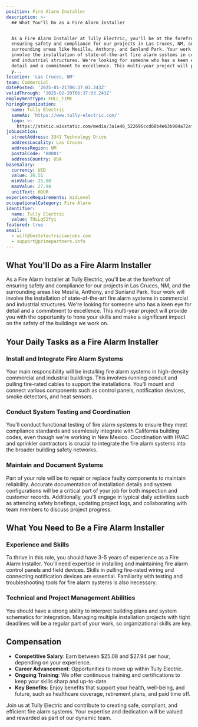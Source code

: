 ```yaml
---
position: Fire Alarm Installer
description: >-
  ## What You'll Do as a Fire Alarm Installer


  As a Fire Alarm Installer at Tully Electric, you'll be at the forefront of
  ensuring safety and compliance for our projects in Las Cruces, NM, and the
  surrounding areas like Mesilla, Anthony, and Sunland Park. Your work will
  involve the installation of state-of-the-art fire alarm systems in commercial
  and industrial structures. We're looking for someone who has a keen eye for
  detail and a commitment to excellence. This multi-year project will provide
  y...
location: 'Las Cruces, NM'
team: Commercial
datePosted: '2025-01-21T06:37:03.243Z'
validThrough: '2025-02-20T06:37:03.243Z'
employmentType: FULL_TIME
hiringOrganization:
  name: Tully Electric
  sameAs: 'https://www.tully-electric.com/'
  logo: >-
    https://static.wixstatic.com/media/3a1e46_522696ccd68b4e63b984a72af3fe2da3~mv2.jpg/v1/fill/w_310,h_118,al_c,q_80,usm_0.66_1.00_0.01,enc_avif,quality_auto/tully_logo_name_(640x245).jpg
jobLocation:
  streetAddress: 3341 Technology Drive
  addressLocality: Las Cruces
  addressRegion: NM
  postalCode: '88001'
  addressCountry: USA
baseSalary:
  currency: USD
  value: 26.51
  minValue: 25.08
  maxValue: 27.94
  unitText: HOUR
experienceRequirements: midLevel
occupationalCategory: Fire Alarm
identifier:
  name: Tully Electric
  value: TULLq52fyi
featured: true
email:
  - will@bestelectricianjobs.com
  - support@primepartners.info
---
```




## What You'll Do as a Fire Alarm Installer

As a Fire Alarm Installer at Tully Electric, you'll be at the forefront of ensuring safety and compliance for our projects in Las Cruces, NM, and the surrounding areas like Mesilla, Anthony, and Sunland Park. Your work will involve the installation of state-of-the-art fire alarm systems in commercial and industrial structures. We're looking for someone who has a keen eye for detail and a commitment to excellence. This multi-year project will provide you with the opportunity to hone your skills and make a significant impact on the safety of the buildings we work on.

## Your Daily Tasks as a Fire Alarm Installer

### Install and Integrate Fire Alarm Systems

Your main responsibility will be installing fire alarm systems in high-density commercial and industrial buildings. This involves running conduit and pulling fire-rated cables to support the installations. You'll mount and connect various components such as control panels, notification devices, smoke detectors, and heat sensors.

### Conduct System Testing and Coordination

You'll conduct functional testing of fire alarm systems to ensure they meet compliance standards and seamlessly integrate with California building codes, even though we're working in New Mexico. Coordination with HVAC and sprinkler contractors is crucial to integrate the fire alarm systems into the broader building safety networks.

### Maintain and Document Systems

Part of your role will be to repair or replace faulty components to maintain reliability. Accurate documentation of installation details and system configurations will be a critical part of your job for both inspection and customer records. Additionally, you'll engage in typical daily activities such as attending safety briefings, updating project logs, and collaborating with team members to discuss project progress.

## What You Need to Be a Fire Alarm Installer

### Experience and Skills

To thrive in this role, you should have 3-5 years of experience as a Fire Alarm Installer. You'll need expertise in installing and maintaining fire alarm control panels and field devices. Skills in pulling fire-rated wiring and connecting notification devices are essential. Familiarity with testing and troubleshooting tools for fire alarm systems is also necessary.

### Technical and Project Management Abilities

You should have a strong ability to interpret building plans and system schematics for integration. Managing multiple installation projects with tight deadlines will be a regular part of your work, so organizational skills are key.

## Compensation

- **Competitive Salary**: Earn between $25.08 and $27.94 per hour, depending on your experience.
- **Career Advancement**: Opportunities to move up within Tully Electric.
- **Ongoing Training**: We offer continuous training and certifications to keep your skills sharp and up-to-date.
- **Key Benefits**: Enjoy benefits that support your health, well-being, and future, such as healthcare coverage, retirement plans, and paid time off.

Join us at Tully Electric and contribute to creating safe, compliant, and efficient fire alarm systems. Your expertise and dedication will be valued and rewarded as part of our dynamic team.